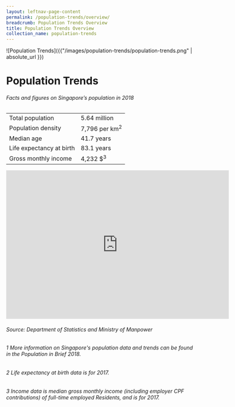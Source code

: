```yaml
---
layout: leftnav-page-content
permalink: /population-trends/overview/
breadcrumb: Population Trends Overview
title: Population Trends Overview
collection_name: population-trends
---
```


![Population Trends]({{"/images/population-trends/population-trends.png" | absolute_url }})


# Population Trends
###### Facts and figures on Singapore’s population in 2018

   
<table class="table-v">
  <tr>
    <td>Total population</td>
    <td>5.64 million</td>
  </tr>
  <tr>
    <td>Population density</td>
    <td>7,796 per km<sup>2</sup></td>
  </tr>
    <tr>
    <td>Median age</td>
    <td>41.7 years</td>
  </tr>
    <tr>
    <td>Life expectancy at birth</td>
    <td>83.1 years</td>
  </tr>
  <tr>
    <td>Gross monthly income</td>
    <td>4,232 $<sup>3</sup></td>
  </tr>
</table>

<iframe width="600" height="400" src="https://data.gov.sg/dataset/hdb-resale-price-index/resource/52e93430-01b7-4de0-80df-bc83d0afed40/view/14c47d07-1395-4661-8466-728abce27f5f" frameBorder="0"> </iframe>

###### Source: Department of Statistics and Ministry of Manpower
###### 1 More information on Singapore's population data and trends can be found in the Population in Brief 2018. 
###### 2 Life expectancy at birth data is for 2017.
###### 3 Income data is median gross monthly income (including employer CPF contributions) of full-time employed Residents, and is for 2017. 

